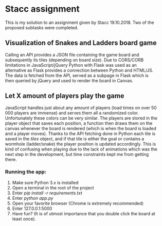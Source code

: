# Stacc assignment
This is my solution to an assignment given by Stacc 19.10.2018. Two of the proposed subtasks were completed.


## Visualization of Snakes and Ladders board game
Calling an API provides a JSON file containing the game board and subsequently its tiles (depending on board size). Due to CORS/CORB limitations in JavaScript/jQuery Python with Flask was used as an alternative as Flask provides a connection between Python and HTML/JS. The data is fetched from the API, served as a subpage in Flask which is then queried by jQuery and used to render the board in Canvas.


## Let X amount of players play the game
JavaScript handles just about any amount of players (load times on over 50 000 players are immense) and serves them all a randomized color. Unfortunately these colors can be very similar. The players are stored in the player object that saves each position, a function then draws them on the canvas whenever the board is rendered (which is when the board is loaded and a player moves). Thanks to the API fetching done in Python each tile is saved in the _tiles_ object, and if that tile is either the goal or contains a wormhole (ladder/snake) the player position is updated accordingly. This is kind of confusing when playing due to the lack of animations which was the next step in the development, but time constraints kept me from getting there.


### Running the app:
1. Make sure Python 3.x is installed
2. Open a terminal in the root of the project
3. Enter _pip install -r requirements.txt_
4. Enter _python app.py_
5. Open your favorite browser (Chrome is extremely recommended)
6. Enter 127.0.0.1:5000
7. Have fun? (It is of utmost importance that you double click the board at least once).
